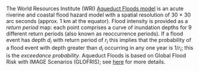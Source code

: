 The World Resources Institute (WRI) [Aqueduct Floods model](https://www.wri.org/aqueduct) is an acute riverine and coastal flood hazard model with a spatial resolution of 30 × 30 arc seconds (approx. 1 km at the equator). Flood intensity is provided as a _return period_ map: each point comprises a curve of inundation depths for 9 different return periods (also known as reoccurrence periods). If a flood event has depth $d_i$ with return period of $r_i$ this implies that the probability of a flood event with depth greater than $d_i$ occurring in any one year is $1 / r_i$; this is the _exceedance probability_. Aqueduct Floods is based on Global Flood Risk with IMAGE Scenarios (GLOFRIS); see [here](https://www.wri.org/aqueduct/publications) for more details.